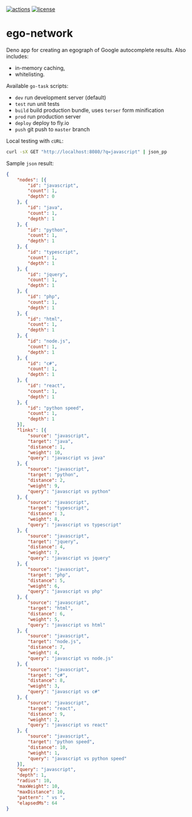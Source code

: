 [![actions](https://github.com/jveres/ego-network/workflows/Fly%20Deploy/badge.svg)](https://github.com/jveres/ego-network/actions?query=workflow%3A%22Fly+Deploy%22)
[![license](https://img.shields.io/github/license/jveres/ego-network.svg)](https://github.com/jveres/ego-network)

# ego-network

Deno app for creating an egograph of Google autocomplete results.
Also includes:
- in-memory caching,
- whitelisting.

Available `go-task` scripts:
- `dev` run development server (default)
- `test` run unit tests
- `build` build production bundle, uses `terser` form minification
- `prod` run production server
- `deploy` deploy to fly.io
- `push` git push to `master` branch

Local testing with `cURL`:
```sh
curl -sX GET "http://localhost:8080/?q=javascript" | json_pp
```

Sample `json` result:
```json
{
    "nodes": [{
        "id": "javascript",
        "count": 1,
        "depth": 0
    }, {
        "id": "java",
        "count": 1,
        "depth": 1
    }, {
        "id": "python",
        "count": 1,
        "depth": 1
    }, {
        "id": "typescript",
        "count": 1,
        "depth": 1
    }, {
        "id": "jquery",
        "count": 1,
        "depth": 1
    }, {
        "id": "php",
        "count": 1,
        "depth": 1
    }, {
        "id": "html",
        "count": 1,
        "depth": 1
    }, {
        "id": "node.js",
        "count": 1,
        "depth": 1
    }, {
        "id": "c#",
        "count": 1,
        "depth": 1
    }, {
        "id": "react",
        "count": 1,
        "depth": 1
    }, {
        "id": "python speed",
        "count": 1,
        "depth": 1
    }],
    "links": [{
        "source": "javascript",
        "target": "java",
        "distance": 1,
        "weight": 10,
        "query": "javascript vs java"
    }, {
        "source": "javascript",
        "target": "python",
        "distance": 2,
        "weight": 9,
        "query": "javascript vs python"
    }, {
        "source": "javascript",
        "target": "typescript",
        "distance": 3,
        "weight": 8,
        "query": "javascript vs typescript"
    }, {
        "source": "javascript",
        "target": "jquery",
        "distance": 4,
        "weight": 7,
        "query": "javascript vs jquery"
    }, {
        "source": "javascript",
        "target": "php",
        "distance": 5,
        "weight": 6,
        "query": "javascript vs php"
    }, {
        "source": "javascript",
        "target": "html",
        "distance": 6,
        "weight": 5,
        "query": "javascript vs html"
    }, {
        "source": "javascript",
        "target": "node.js",
        "distance": 7,
        "weight": 4,
        "query": "javascript vs node.js"
    }, {
        "source": "javascript",
        "target": "c#",
        "distance": 8,
        "weight": 3,
        "query": "javascript vs c#"
    }, {
        "source": "javascript",
        "target": "react",
        "distance": 9,
        "weight": 2,
        "query": "javascript vs react"
    }, {
        "source": "javascript",
        "target": "python speed",
        "distance": 10,
        "weight": 1,
        "query": "javascript vs python speed"
    }],
    "query": "javascript",
    "depth": 1,
    "radius": 10,
    "maxWeight": 10,
    "maxDistance": 10,
    "pattern": " vs ",
    "elapsedMs": 64
}
```

